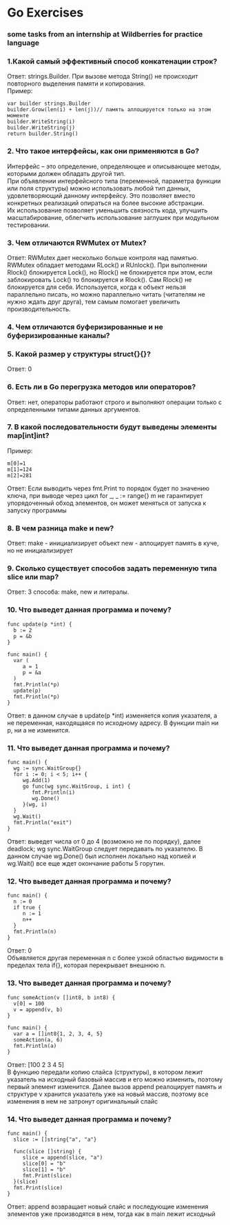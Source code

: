 # Go Exercises
### some tasks from an internship at Wildberries for practice language
### 1.Какой самый эффективный способ конкатенации строк?  
Ответ: strings.Builder. При вызове метода String() не происходит повторного выделения памяти и копирования.  
Пример:
```
var builder strings.Builder   
builder.Grow(len(i) + len(j))// память аллоцируется только на этом моменте
builder.WriteString(i)
builder.WriteString(j)
return builder.String()
```
### 2. Что такое интерфейсы, как они применяются в Go?  
Интерфейс – это определение, определяющее и описывающее методы, которыми должен обладать другой тип.  
При объявлении интерфейсного типа (переменной, параметра функции или поля структуры) можно использовать любой тип данных, удовлетворяющий данному  интерфейсу. 
Это позволяет вместо конкретных реализаций опираться на более высокие абстракции.  
Их использование позволяет уменьшить связность кода, улучшить масштабирование, облегчить использование заглушек при модульном тестировании. 

### 3. Чем отличаются RWMutex от Mutex?
Ответ: RWMutex дает несколько больше контроля над памятью.  
RWMutex обладает методами RLock() и RUnlock(). При выполнении Rlock() блокируется Lock(), но Rlock() не блокируется при этом, если заблокировать Lock() то блокируется и Rlock(). Сам Rlock() не блокируется для себя. Используется, когда к объект нельзя параллельно писать, но можно параллельно читать (читателям не нужно ждать друг друга), тем самым помогает увеличить производительность.  

### 4. Чем отличаются буферизированные и не буферизированные каналы?



### 5. Какой размер у структуры struct{}{}?
Ответ: 0


### 6. Есть ли в Go перегрузка методов или операторов?
Ответ:  нет, операторы работают строго и выполняют операции только с определенными типами данных аргументов.  

### 7. В какой последовательности будут выведены элементы map[int]int?  

Пример:
```
m[0]=1
m[1]=124
m[2]=281
```

Ответ: Если выводить через fmt.Print то порядок будет по значению ключа, при выводе через цикл for _, _ := range{} m не гарантирует упорядоченный обход элементов, он может меняться от запуска к запуску программы

### 8. В чем разница make и new?
Ответ: make - инициализирует объект new - аллоцирует память в куче, но не инициализирует

### 9. Сколько существует способов задать переменную типа slice или map?
Ответ: 3 способа: make, new и литералы.

### 10. Что выведет данная программа и почему?
```
func update(p *int) {
  b := 2
  p = &b
}

func main() {
  var (
     a = 1
     p = &a
  )
  fmt.Println(*p)
  update(p)
  fmt.Println(*p)
}
```
Ответ: в данном случае в  update(p *int) изменяется копия указателя, а не переменная, находящаяся по исходному адресу. В функции main ни p, ни a не изменится.

### 11. Что выведет данная программа и почему?
```
func main() {
  wg := sync.WaitGroup{}
  for i := 0; i < 5; i++ {
     wg.Add(1)
     go func(wg sync.WaitGroup, i int) {
        fmt.Println(i)
        wg.Done()
     }(wg, i)
  }
  wg.Wait()
  fmt.Println("exit")
}
```
Ответ: выведет числа от 0 до 4 (возможно не по порядку), далее deadlock; wg sync.WaitGroup следует передавать по указателю. В данном случае wg.Done() был исполнен локально над копией и wg.Wait() все еще ждет окончание работы 5 горутин.
### 12. Что выведет данная программа и почему?
```
func main() {
  n := 0
  if true {
     n := 1
     n++
  }
  fmt.Println(n)
}
```
Ответ: 0  
Объявляется другая переменная n с более узкой областью видимости в пределах тела if{}, которая перекрывает внешнюю n.
### 13. Что выведет данная программа и почему?
```
func someAction(v []int8, b int8) {
  v[0] = 100
  v = append(v, b)
}

func main() {
  var a = []int8{1, 2, 3, 4, 5}
  someAction(a, 6)
  fmt.Println(a)
}
```
Ответ: [100 2 3 4 5]  
В функцию передали копию слайса (структуры), в котором лежит указатель на исходный базовый массив и его можно изменить, поэтому первый элемент изменится. Далее вызов append реалоцирует память и структуре v хранится указатель уже на новый массив, поэтому все изменения в нем не затронут оригинальный слайс
### 14. Что выведет данная программа и почему?
```
func main() {
  slice := []string{"a", "a"}

  func(slice []string) {
     slice = append(slice, "a")
     slice[0] = "b"
     slice[1] = "b"
     fmt.Print(slice)
  }(slice)
  fmt.Print(slice)
}
```
Ответ: append возвращает новый слайс и последующие изменения элементов уже производятся в нем, тогда как в main лежит исходный
